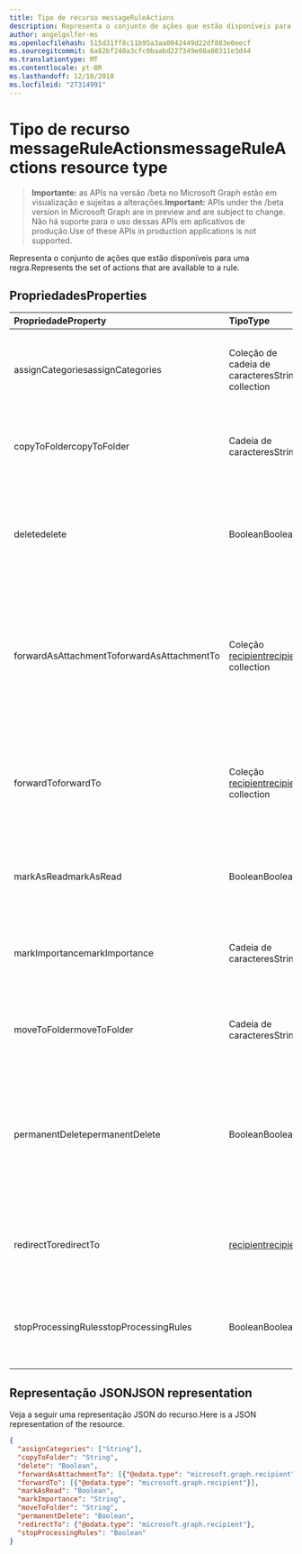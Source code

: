 ```yaml
---
title: Tipo de recurso messageRuleActions
description: Representa o conjunto de ações que estão disponíveis para uma regra.
author: angelgolfer-ms
ms.openlocfilehash: 515d31ff8c11b95a3aa0042449d22df883e0eecf
ms.sourcegitcommit: 6a82bf240a3cfc0baabd227349e08a08311e3d44
ms.translationtype: MT
ms.contentlocale: pt-BR
ms.lasthandoff: 12/18/2018
ms.locfileid: "27314991"
---
```

# <a name="messageruleactions-resource-type"></a><span data-ttu-id="dce25-103">Tipo de recurso messageRuleActions</span><span class="sxs-lookup"><span data-stu-id="dce25-103">messageRuleActions resource type</span></span>

> <span data-ttu-id="dce25-104">**Importante:** as APIs na versão /beta no Microsoft Graph estão em visualização e sujeitas a alterações.</span><span class="sxs-lookup"><span data-stu-id="dce25-104">**Important:** APIs under the /beta version in Microsoft Graph are in preview and are subject to change.</span></span> <span data-ttu-id="dce25-105">Não há suporte para o uso dessas APIs em aplicativos de produção.</span><span class="sxs-lookup"><span data-stu-id="dce25-105">Use of these APIs in production applications is not supported.</span></span>

<span data-ttu-id="dce25-106">Representa o conjunto de ações que estão disponíveis para uma regra.</span><span class="sxs-lookup"><span data-stu-id="dce25-106">Represents the set of actions that are available to a rule.</span></span>

## <a name="properties"></a><span data-ttu-id="dce25-107">Propriedades</span><span class="sxs-lookup"><span data-stu-id="dce25-107">Properties</span></span>
| <span data-ttu-id="dce25-108">Propriedade</span><span class="sxs-lookup"><span data-stu-id="dce25-108">Property</span></span>     | <span data-ttu-id="dce25-109">Tipo</span><span class="sxs-lookup"><span data-stu-id="dce25-109">Type</span></span>   |<span data-ttu-id="dce25-110">Descrição</span><span class="sxs-lookup"><span data-stu-id="dce25-110">Description</span></span>|
|:---------------|:--------|:----------|
| <span data-ttu-id="dce25-111">assignCategories</span><span class="sxs-lookup"><span data-stu-id="dce25-111">assignCategories</span></span> | <span data-ttu-id="dce25-112">Coleção de cadeia de caracteres</span><span class="sxs-lookup"><span data-stu-id="dce25-112">String collection</span></span> | <span data-ttu-id="dce25-113">Uma lista de categorias a serem atribuídas a uma mensagem.</span><span class="sxs-lookup"><span data-stu-id="dce25-113">A list of categories to be assigned to a message.</span></span> |
| <span data-ttu-id="dce25-114">copyToFolder</span><span class="sxs-lookup"><span data-stu-id="dce25-114">copyToFolder</span></span> | <span data-ttu-id="dce25-115">Cadeia de caracteres</span><span class="sxs-lookup"><span data-stu-id="dce25-115">String</span></span> | <span data-ttu-id="dce25-116">O ID de uma pasta para a qual uma mensagem deve ser copiada.</span><span class="sxs-lookup"><span data-stu-id="dce25-116">The ID of a folder that a message is to be copied to.</span></span> |
| <span data-ttu-id="dce25-117">delete</span><span class="sxs-lookup"><span data-stu-id="dce25-117">delete</span></span> | <span data-ttu-id="dce25-118">Boolean</span><span class="sxs-lookup"><span data-stu-id="dce25-118">Boolean</span></span> | <span data-ttu-id="dce25-119">Indica se uma mensagem deve ser movida para a pasta Itens Excluídos.</span><span class="sxs-lookup"><span data-stu-id="dce25-119">Indicates whether a message should be moved to the Deleted Items folder.</span></span> |
| <span data-ttu-id="dce25-120">forwardAsAttachmentTo</span><span class="sxs-lookup"><span data-stu-id="dce25-120">forwardAsAttachmentTo</span></span> | <span data-ttu-id="dce25-121">Coleção [recipient](recipient.md)</span><span class="sxs-lookup"><span data-stu-id="dce25-121">[recipient](recipient.md) collection</span></span> | <span data-ttu-id="dce25-122">Os endereços de email dos destinatários para os quais uma mensagem deve ser encaminhada como um anexo.</span><span class="sxs-lookup"><span data-stu-id="dce25-122">The email addresses of the recipients to which a message should be forwarded as an attachment.</span></span> |
| <span data-ttu-id="dce25-123">forwardTo</span><span class="sxs-lookup"><span data-stu-id="dce25-123">forwardTo</span></span> | <span data-ttu-id="dce25-124">Coleção [recipient](recipient.md)</span><span class="sxs-lookup"><span data-stu-id="dce25-124">[recipient](recipient.md) collection</span></span> | <span data-ttu-id="dce25-125">Os endereços de email dos destinatários para os quais uma mensagem deve ser encaminhada.</span><span class="sxs-lookup"><span data-stu-id="dce25-125">The email addresses of the recipients to which a message should be forwarded.</span></span> |
| <span data-ttu-id="dce25-126">markAsRead</span><span class="sxs-lookup"><span data-stu-id="dce25-126">markAsRead</span></span> | <span data-ttu-id="dce25-127">Boolean</span><span class="sxs-lookup"><span data-stu-id="dce25-127">Boolean</span></span> | <span data-ttu-id="dce25-128">Indica se uma mensagem deve ser marcada como lida.</span><span class="sxs-lookup"><span data-stu-id="dce25-128">Indicates whether a message should be marked as read.</span></span> |
| <span data-ttu-id="dce25-129">markImportance</span><span class="sxs-lookup"><span data-stu-id="dce25-129">markImportance</span></span> | <span data-ttu-id="dce25-130">Cadeia de caracteres</span><span class="sxs-lookup"><span data-stu-id="dce25-130">String</span></span> | <span data-ttu-id="dce25-131">Define a importância da mensagem, que pode ser: `low`, `normal`, `high`.</span><span class="sxs-lookup"><span data-stu-id="dce25-131">Sets the importance of the message, which can be: `low`, `normal`, `high`.</span></span> |
| <span data-ttu-id="dce25-132">moveToFolder</span><span class="sxs-lookup"><span data-stu-id="dce25-132">moveToFolder</span></span> |  <span data-ttu-id="dce25-133">Cadeia de caracteres</span><span class="sxs-lookup"><span data-stu-id="dce25-133">String</span></span>| <span data-ttu-id="dce25-134">O ID da pasta para a qual uma mensagem será movida.</span><span class="sxs-lookup"><span data-stu-id="dce25-134">The ID of the folder that a message will be moved to.</span></span> |
| <span data-ttu-id="dce25-135">permanentDelete</span><span class="sxs-lookup"><span data-stu-id="dce25-135">permanentDelete</span></span> | <span data-ttu-id="dce25-136">Boolean</span><span class="sxs-lookup"><span data-stu-id="dce25-136">Boolean</span></span> | <span data-ttu-id="dce25-137">Indica se uma mensagem deve ser excluída permanentemente e não salva na pasta Itens Excluídos.</span><span class="sxs-lookup"><span data-stu-id="dce25-137">Indicates whether a message should be permanently deleted and not saved to the Deleted Items folder.</span></span> |
| <span data-ttu-id="dce25-138">redirectTo</span><span class="sxs-lookup"><span data-stu-id="dce25-138">redirectTo</span></span> | [<span data-ttu-id="dce25-139">recipient</span><span class="sxs-lookup"><span data-stu-id="dce25-139">recipient</span></span>](recipient.md) | <span data-ttu-id="dce25-140">Os endereço de email para o qual uma mensagem deve ser redirecionada.</span><span class="sxs-lookup"><span data-stu-id="dce25-140">The email address to which a message should be redirected.</span></span> |
| <span data-ttu-id="dce25-141">stopProcessingRules</span><span class="sxs-lookup"><span data-stu-id="dce25-141">stopProcessingRules</span></span> | <span data-ttu-id="dce25-142">Boolean</span><span class="sxs-lookup"><span data-stu-id="dce25-142">Boolean</span></span> | <span data-ttu-id="dce25-143">Indica se regras subsequentes devem ser avaliadas.</span><span class="sxs-lookup"><span data-stu-id="dce25-143">Indicates whether subsequent rules should be evaluated.</span></span> |


## <a name="json-representation"></a><span data-ttu-id="dce25-144">Representação JSON</span><span class="sxs-lookup"><span data-stu-id="dce25-144">JSON representation</span></span>
<span data-ttu-id="dce25-145">Veja a seguir uma representação JSON do recurso.</span><span class="sxs-lookup"><span data-stu-id="dce25-145">Here is a JSON representation of the resource.</span></span>

<!-- {
  "blockType": "resource",
  "optionalProperties": [
   ],
  "@odata.type": "microsoft.graph.messageRuleActions"
}-->

```json
{
  "assignCategories": ["String"],
  "copyToFolder": "String",
  "delete": "Boolean",
  "forwardAsAttachmentTo": [{"@odata.type": "microsoft.graph.recipient"}],
  "forwardTo": [{"@odata.type": "microsoft.graph.recipient"}],
  "markAsRead": "Boolean",
  "markImportance": "String",
  "moveToFolder": "String",
  "permanentDelete": "Boolean",
  "redirectTo": {"@odata.type": "microsoft.graph.recipient"},
  "stopProcessingRules": "Boolean"
}

```

<!-- uuid: 8fcb5dbc-d5aa-4681-8e31-b001d5168d79
2015-10-25 14:57:30 UTC -->
<!-- {
  "type": "#page.annotation",
  "description": "messageRuleActions resource",
  "keywords": "",
  "section": "documentation",
  "tocPath": ""
}-->